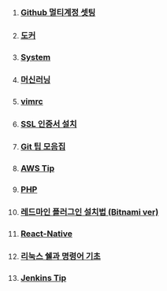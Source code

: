 

1. <h3><a href="https://jhjjang.github.io/github/">Github 멀티계정 셋팅</a></h3>
2. <h3><a href="https://jhjjang.github.io/docker/">도커</a></h3>
3. <h3><a href="http://jhjjang.github.io/system/">System</a></h3>
4. <h3><a href="https://jhjjang.github.io/machine-learning/">머신러닝</a></h3>
5. <h3><a href="https://jhjjang.github.io/vimrc/">vimrc</a></h3>
6. <h3><a href="https://jhjjang.github.io/ssl/">SSL 인증서 설치</a></h3>
7. <h3><a href="https://jhjjang.github.io/gittip/">Git 팁 모음집</a></h3>
8. <h3><a href="https://jhjjang.github.io/awstip/">AWS Tip</a></h3>
9. <h3><a href="https://jhjjang.github.io/php/">PHP</a></h3>
10. <h3><a href="https://jhjjang.github.io/redmine/">레드마인 플러그인 설치법 (Bitnami ver)</a></h3>
11. <h3><a href="https://jhjjang.github.io/react-native/">React-Native</a></h3>
12. <h3><a href="https://jhjjang.github.io/linux/">리눅스 쉘과 명령어 기초</a></h3>
13. <h3><a href="https://jhjjang.github.io/jenkins/">Jenkins Tip</a></h3>
